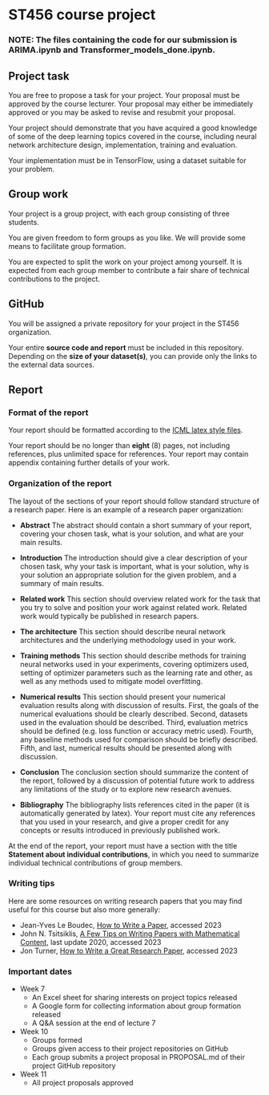# ST456 course project

### NOTE: The files containing the code for our submission is ARIMA.ipynb and Transformer_models_done.ipynb.



## Project task

You are free to propose a task for your project. Your proposal must be approved by the course lecturer. Your proposal may either be immediately approved or you may be asked to revise and resubmit your proposal.
 
Your project should demonstrate that you have acquired a good knowledge of some of the deep learning topics covered in the course, including neural network architecture design, implementation, training and evaluation. 

Your implementation must be in TensorFlow, using a dataset suitable for your problem.

## Group work

Your project is a group project, with each group consisting of three students.  

You are given freedom to form groups as you like. We will provide some means to facilitate group formation.  

You are expected to split the work on your project among yourself. It is expected from each group member to contribute a fair share of technical contributions to the project. 

## GitHub

You will be assigned a private repository for your project in the ST456 organization. 

Your entire **source code and report** must be included in this repository. Depending on the **size of your dataset(s)**, you can provide only the links to the external data sources.
 
## Report

### Format of the report

Your report should be formatted according to the [ICML latex style files](https://media.icml.cc/Conferences/ICML2022/Styles/icml2022.zip).

Your report should be no longer than **eight** (8) pages, not including references, plus unlimited space for references. Your report may contain appendix containing further details of your work. 
 
### Organization of the report
 
The layout of the sections of your report should follow standard structure of a research paper. Here is an example of a research paper organization:

* **Abstract** The abstract should contain a short summary of your report, covering your chosen task, what is your solution, and what are your main results. 

* **Introduction** The introduction should give a clear description of your chosen task, why your task is important, what is your solution, why is your solution an appropriate solution for the given problem, and a summary of main results.  

* **Related work** This section should overview related work for the task that you try to solve and position your work against related work. Related work would typically be published in research papers. 

* **The architecture** This section should describe neural network architectures and the underlying methodology used in your work. 

* **Training methods** This section should describe methods for training neural networks used in your experiments, covering optimizers used, setting of optimizer parameters such as the learning rate and other, as well as any methods used to mitigate model overfitting.  

* **Numerical results** This section should present your numerical evaluation results along with discussion of results. First, the goals of the numerical evaluations should be clearly described. Second, datasets used in the evaluation should be described. Third, evaluation metrics should be defined (e.g. loss function or accuracy metric used). Fourth, any baseline methods used for comparison should be briefly described. Fifth, and last, numerical results should be presented along with discussion.

* **Conclusion** The conclusion section should summarize the content of the report, followed by a discussion of potential future work to address any limitations of the study or to explore new research avenues. 

* **Bibliography** The bibliography lists references cited in the paper (it is automatically generated by latex). Your report must cite any references that you used in your research, and give a proper credit for any concepts or results introduced in previously published work. 

At the end of the report, your report must have a section with the title **Statement about individual contributions**, in which you need to summarize individual technical contributions of group members.

### Writing tips

Here are some resources on writing research papers that you may find useful for this course but also more generally:

* Jean-Yves Le Boudec, [How to Write a Paper](https://leboudec.github.io/leboudec/resources/paper.html), accessed 2023
* John N. Tsitsiklis, [A Few Tips on Writing Papers with Mathematical Content](http://web.mit.edu/jnt/www/Papers/R-20-write-v5.pdf), last update 2020, accessed 2023 
* Jon Turner, [How to Write a Great Research Paper](https://www.arl.wustl.edu/~pcrowley/cse/591/writingResearchPapers.pdf), accessed 2023

### Important dates

* Week 7 
   * An Excel sheet for sharing interests on project topics released
   * A Google form for collecting information about group formation released
   * A Q\&A session at the end of lecture 7
* Week 10
   * Groups formed
   * Groups given access to their project repositories on GitHub  
   * Each group submits a project proposal in PROPOSAL.md of their project GitHub repository
* Week 11
   * All project proposals approved  


